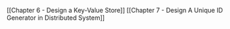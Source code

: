 [[Chapter 6 - Design a Key-Value Store]]
[[Chapter 7 - Design A Unique ID Generator in Distributed System]]
